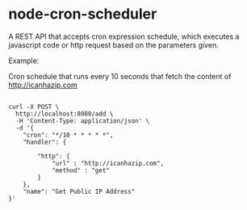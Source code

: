 # node-cron-scheduler

A REST API that accepts cron expression schedule, which executes a javascript code or http request based on the parameters given.

Example:

Cron schedule that runs every 10 seconds that fetch the content of http://icanhazip.com

```

curl -X POST \
  http://localhost:8080/add \
  -H 'Content-Type: application/json' \
  -d '{
    "cron": "*/10 * * * * *",
    "handler": {
        
        "http": {
        	"url" : "http://icanhazip.com",
        	"method" : "get"
        }
    },
    "name": "Get Public IP Address"
}'

```